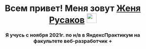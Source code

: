 <h1 align="center">Всем привет! Меня зовут <a href="https://daniilshat.ru/" target="_blank">Женя Русаков</a> 
<img src="https://github.com/blackcater/blackcater/raw/main/images/Hi.gif" height="32"/></h1>
<h3 align="center">Я учусь с ноября 2021г. по н/в в ЯндексПрактикум на факультете веб-разработчик +</h3>
